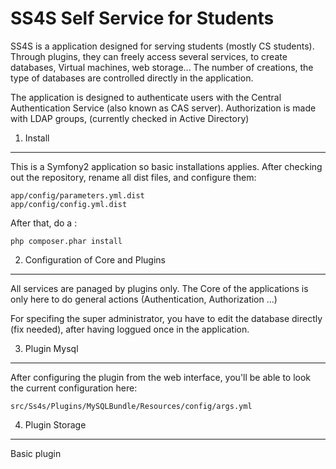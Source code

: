 SS4S Self Service for Students
========================

SS4S is a application designed for serving students (mostly CS students).
Through plugins, they can freely access several services, to create databases, 
Virtual machines, web storage... The number of creations, the type of databases
are controlled directly in the application.

The application is designed to authenticate users with the Central
Authentication Service (also known as CAS server). Authorization is made with
LDAP groups, (currently checked in Active Directory)

1) Install
----------------------------------

This is a Symfony2 application so basic installations applies. After checking
out the repository, rename all dist files, and configure them:

    app/config/parameters.yml.dist
    app/config/config.yml.dist

After that, do a :

    php composer.phar install
    
2) Configuration of Core and Plugins
----------------------------------

All services are panaged by plugins only. The Core of the applications is only
here to do general actions (Authentication, Authorization ...)

For specifing the super administrator, you have to edit the database directly
(fix needed), after having loggued once in the application.


3) Plugin Mysql
----------------------------------
After configuring the plugin from the web interface, you'll be able to look the
current configuration here:

    src/Ss4s/Plugins/MySQLBundle/Resources/config/args.yml

4) Plugin Storage
----------------------------------
Basic plugin

